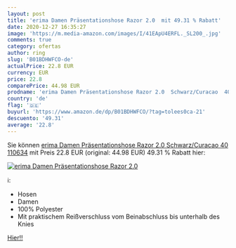 ```yaml
---
layout: post
title: 'erima Damen Präsentationshose Razor 2.0  mit 49.31 % Rabatt'
date: 2020-12-27 16:35:27
image: 'https://m.media-amazon.com/images/I/41EApU4ERFL._SL200_.jpg'
comments: true
category: ofertas
author: ring
slug: 'B01BDHWFCO-de'
actualPrice: 22.8 EUR
currency: EUR
price: 22.8
comparePrice: 44.98 EUR
prodname: 'erima Damen Präsentationshose Razor 2.0  Schwarz/Curacao  40  110634'
country: 'de'
flag: '🇩🇪'
buyurl: 'https://www.amazon.de/dp/B01BDHWFCO/?tag=tolees0ca-21'
descuento: '49.31'
average: '22.8'
---
```


Sie können [erima Damen Präsentationshose Razor 2.0  Schwarz/Curacao  40  110634](https://www.amazon.de/dp/B01BDHWFCO/?tag=tolees0ca-21) mit Preis 22.8 EUR (original: 44.98 EUR) 49.31 % Rabatt hier:

[![erima Damen Präsentationshose Razor 2.0 ](https://m.media-amazon.com/images/I/41EApU4ERFL._SL200_.jpg)](https://www.amazon.de/dp/B01BDHWFCO/?tag=tolees0ca-21)

ℹ️:

- Hosen
- Damen
- 100% Polyester
- Mit praktischem Reißverschluss vom Beinabschluss bis unterhalb des Knies

[Hier!!](https://www.amazon.de/dp/B01BDHWFCO/?tag=tolees0ca-21)
